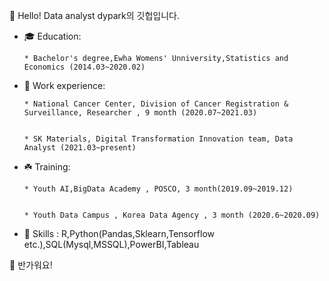 👋 Hello! Data analyst dypark의 깃헙입니다.


* 🎓 Education:
      
      * Bachelor's degree,Ewha Womens' Unniversity,Statistics and Economics (2014.03~2020.02)
      
* 💼 Work experience:
      
      * National Cancer Center, Division of Cancer Registration & Surveillance, Researcher , 9 month (2020.07~2021.03)
      
      
      * SK Materials, Digital Transformation Innovation team, Data Analyst (2021.03~present)
      
* ☘️ Training:
      
      * Youth AI,BigData Academy , POSCO, 3 month(2019.09~2019.12)
      
      
      * Youth Data Campus , Korea Data Agency , 3 month (2020.6~2020.09)

* 🌟 Skills : R,Python(Pandas,Sklearn,Tensorflow etc.),SQL(Mysql,MSSQL),PowerBI,Tableau


🔔 반가워요!

